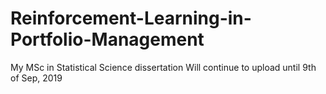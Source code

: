 # Reinforcement-Learning-in-Portfolio-Management
My MSc in Statistical Science dissertation
Will continue to upload until 9th of Sep, 2019
